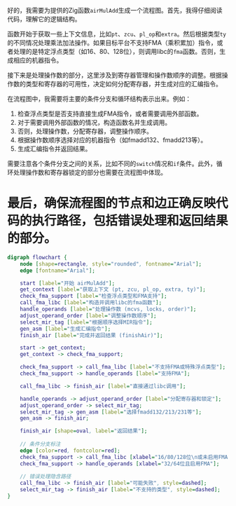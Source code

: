 好的，我需要为提供的Zig函数`airMulAdd`生成一个流程图。首先，我得仔细阅读代码，理解它的逻辑结构。

函数开始于获取一些上下文信息，比如`pt`、`zcu`、`pl_op`和`extra`。然后根据类型`ty`的不同情况处理乘法加法操作。如果目标平台不支持FMA（乘积累加）指令，或者处理的是特定浮点类型（如16、80、128位），则调用libc的`fma`函数。否则，生成相应的机器指令。

接下来是处理操作数的部分，这里涉及到寄存器管理和操作数顺序的调整。根据操作数的类型和寄存器的可用性，决定如何分配寄存器，并生成对应的汇编指令。

在流程图中，我需要将主要的条件分支和循环结构表示出来。例如：

1. 检查浮点类型是否支持直接生成FMA指令，或者需要调用外部函数。
2. 对于需要调用外部函数的情况，构造函数名并生成调用。
3. 否则，处理操作数，分配寄存器，调整操作顺序。
4. 根据操作数顺序选择对应的机器指令（如fmadd132、fmadd213等）。
5. 生成汇编指令并返回结果。

需要注意各个条件分支之间的关系，比如不同的`switch`情况和`if`条件。此外，循环处理操作数和寄存器锁定的部分也需要在流程图中体现。

最后，确保流程图的节点和边正确反映代码的执行路径，包括错误处理和返回结果的部分。
================================================
```dot
digraph flowchart {
    node [shape=rectangle, style="rounded", fontname="Arial"];
    edge [fontname="Arial"];

    start [label="开始 airMulAdd"];
    get_context [label="获取上下文 (pt, zcu, pl_op, extra, ty)"];
    check_fma_support [label="检查浮点类型和FMA支持"];
    call_fma_libc [label="构造并调用libc的fma函数"];
    handle_operands [label="处理操作数 (mcvs, locks, order)"];
    adjust_operand_order [label="调整操作数顺序"];
    select_mir_tag [label="根据顺序选择MIR指令"];
    gen_asm [label="生成汇编指令"];
    finish_air [label="完成并返回结果 (finishAir)"];

    start -> get_context;
    get_context -> check_fma_support;

    check_fma_support -> call_fma_libc [label="不支持FMA或特殊浮点类型"];
    check_fma_support -> handle_operands [label="支持FMA"];

    call_fma_libc -> finish_air [label="直接通过libc调用"];

    handle_operands -> adjust_operand_order [label="分配寄存器和锁定"];
    adjust_operand_order -> select_mir_tag;
    select_mir_tag -> gen_asm [label="选择fmadd132/213/231等"];
    gen_asm -> finish_air;

    finish_air [shape=oval, label="返回结果"];
    
    // 条件分支标注
    edge [color=red, fontcolor=red];
    check_fma_support -> call_fma_libc [xlabel="16/80/128位\n或未启用FMA"];
    check_fma_support -> handle_operands [xlabel="32/64位且启用FMA"];
    
    // 错误处理隐含路径
    call_fma_libc -> finish_air [label="可能失败", style=dashed];
    select_mir_tag -> finish_air [label="不支持的类型", style=dashed];
}
```